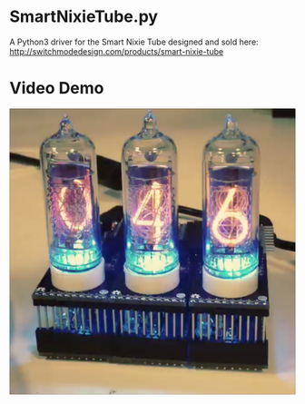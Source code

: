 # SmartNixieTube.py
A Python3 driver for the Smart Nixie Tube designed and sold here: http://switchmodedesign.com/products/smart-nixie-tube

# Video Demo
[![SmartNixieTube](https://raw.githubusercontent.com/hackabletype/SmartNixieTube/master/media/hackabletype-SmartNixieTube.png)](https://vimeo.com/143922634 "SmartNixieTube Demo - Click to Watch!")

